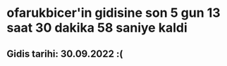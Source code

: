 # ofarukbicer'in gidisine son 5 gun 13 saat 30 dakika 58 saniye kaldi

## Gidis tarihi: 30.09.2022 :(